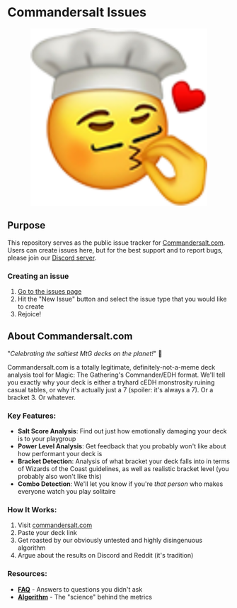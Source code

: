 # Commandersalt Issues

<div align="center">
  <img src="chef-kiss-header.png" alt="Commandersalt Logo" width="400" />
</div>

## Purpose

This repository serves as the public issue tracker for [Commandersalt.com](https://commandersalt.com). Users can create issues here, but for the best support and to report bugs, please join our [Discord server](https://discord.com/invite/Yb2CAxcJcf).

### Creating an issue
1. [Go to the issues page](https://github.com/brimbey/commandersalt-issues-tracking/issues) 
2. Hit the "New Issue" button and select the issue type that you would like to create
3. Rejoice!

## About Commandersalt.com

"*Celebrating the saltiest MtG decks on the planet!*" 🧂

Commandersalt.com is a totally legitimate, definitely-not-a-meme deck analysis tool for Magic: The Gathering's Commander/EDH format. We'll tell you exactly why your deck is either a tryhard cEDH monstrosity ruining casual tables, or why it's actually just a 7 (spoiler: it's always a 7). Or a bracket 3. Or whatever.

### Key Features:
- **Salt Score Analysis**: Find out just how emotionally damaging your deck is to your playgroup
- **Power Level Analysis**: Get feedback that you probably won't like about how performant your deck is
- **Bracket Detection**: Analysis of what bracket your deck falls into in terms of Wizards of the Coast guidelines, as well as realistic bracket level (you probably also won't like this)
- **Combo Detection**: We'll let you know if you're *that person* who makes everyone watch you play solitaire


### How It Works:
1. Visit [commandersalt.com](https://commandersalt.com)
2. Paste your deck link
3. Get roasted by our obviously untested and highly disingenuous algorithm
4. Argue about the results on Discord and Reddit (it's tradition)

### Resources:
- **[FAQ](https://commandersalt.com/faq)** - Answers to questions you didn't ask
- **[Algorithm](https://commandersalt.com/algorithm)** - The "science" behind the metrics

